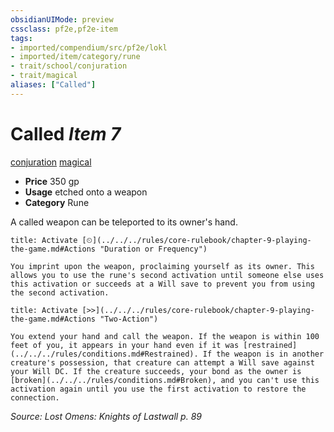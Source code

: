 ```yaml
---
obsidianUIMode: preview
cssclass: pf2e,pf2e-item
tags:
- imported/compendium/src/pf2e/lokl
- imported/item/category/rune
- trait/school/conjuration
- trait/magical
aliases: ["Called"]
---
```

# Called *Item 7*  
[conjuration](conjuration.md)  [magical](magical.md)  

- **Price** 350 gp
- **Usage** etched onto a weapon
- **Category** Rune

A called weapon can be teleported to its owner's hand.

```ad-embed-ability
title: Activate [⏲](../../../rules/core-rulebook/chapter-9-playing-the-game.md#Actions "Duration or Frequency")

You imprint upon the weapon, proclaiming yourself as its owner. This allows you to use the rune's second activation until someone else uses this activation or succeeds at a Will save to prevent you from using the second activation.
```

```ad-embed-ability
title: Activate [>>](../../../rules/core-rulebook/chapter-9-playing-the-game.md#Actions "Two-Action")

You extend your hand and call the weapon. If the weapon is within 100 feet of you, it appears in your hand even if it was [restrained](../../../rules/conditions.md#Restrained). If the weapon is in another creature's possession, that creature can attempt a Will save against your Will DC. If the creature succeeds, your bond as the owner is [broken](../../../rules/conditions.md#Broken), and you can't use this activation again until you use the first activation to restore the connection.
```

*Source: Lost Omens: Knights of Lastwall p. 89*

